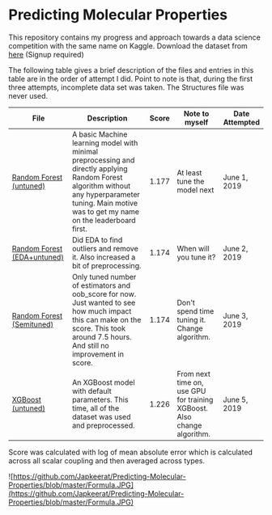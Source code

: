 # Predicting Molecular Properties

This repository contains my progress and approach towards a data science competition with the same name on Kaggle. Download the dataset from [here](https://www.kaggle.com/c/champs-scalar-coupling/data) (Signup required)

The following table gives a brief description of the files and entries in this table are in the order of attempt I did. Point to note is that, during the first three attempts, incomplete data set was taken. The Structures file was never used.

| File | Description | Score | Note to myself | Date Attempted |
| ---- | ----------- | ----- | -------------- | --------------- |
| [Random Forest (untuned)](https://github.com/Japkeerat/Predicting-Molecular-Properties/blob/master/Random_Forest_without_hyperparameter_tuning.ipynb) | A basic Machine learning model with minimal preprocessing and directly applying Random Forest algorithm without any hyperparameter tuning. Main motive was to get my name on the leaderboard first. | 1.177 | At least tune the model next | June 1, 2019 |
| [Random Forest (EDA+untuned)](https://github.com/Japkeerat/Predicting-Molecular-Properties/blob/master/Rnadom_Forest_with_EDA_untuned.ipynb) | Did EDA to find outliers and remove it. Also increased a bit of preprocessing. | 1.174 | When will you tune it? | June 2, 2019 |
| [Random Forest (Semituned)](https://github.com/Japkeerat/Predicting-Molecular-Properties/blob/master/Random_Forest_Tuned.ipynb) | Only tuned number of estimators and oob_score for now. Just wanted to see how much impact this can make on the score. This took around 7.5 hours. And still no improvement in score. | 1.174 | Don't spend time tuning it. Change algorithm. | June 3, 2019 |
| [XGBoost (untuned)](https://github.com/Japkeerat/Predicting-Molecular-Properties/blob/master/xgboost_untuned.ipynb) | An XGBoost model with default parameters. This time, all of the dataset was used and preprocessed. | 1.226 | From next time on, use GPU for training XGBoost. Also change algorithm. | June 5, 2019 |


Score was calculated with log of mean absolute error which is calculated across all scalar coupling and then averaged across types.

![https://github.com/Japkeerat/Predicting-Molecular-Properties/blob/master/Formula.JPG](https://github.com/Japkeerat/Predicting-Molecular-Properties/blob/master/Formula.JPG)
